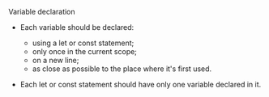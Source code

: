 Variable declaration

- Each variable should be declared:

  - using a let or const statement;
  - only once in the current scope;
  - on a new line;
  - as close as possible to the place
    where it's first used.

- Each let or const statement should have only
  one variable declared in it.
